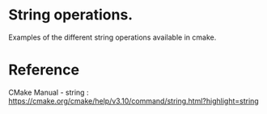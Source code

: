 # String operations.
Examples of the different string operations available in cmake.

# Reference

CMake Manual - string :
https://cmake.org/cmake/help/v3.10/command/string.html?highlight=string